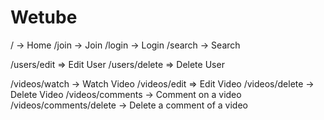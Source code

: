 # Wetube

/ -> Home
/join -> Join
/login -> Login
/search -> Search

/users/edit => Edit User
/users/delete => Delete User

/videos/watch -> Watch Video
/videos/edit => Edit Video
/videos/delete -> Delete Video
/videos/comments -> Comment on a video
/videos/comments/delete -> Delete a comment of a video
